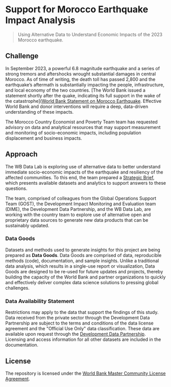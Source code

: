 # Support for Morocco Earthquake Impact Analysis

> Using Alternative Data to Understand Economic Impacts of the 2023 Morocco earthquake.

## Challenge

In September 2023, a powerful 6.8 magnitude earthquake and a series of strong tremors and aftershocks wrought substantial damages in central Morocco. As of time of writing, the death toll has passed 2,800 and the earthquake’s aftermath is substantially impacting the people, infrastructure, and local economy of the two countries. [The World Bank issued a statement shortly after the quake, indicating its full support in the wake of the catastrophe]([World Bank Statement on Morocco Earthquake](https://www.worldbank.org/en/news/statement/2023/09/09/statement-on-morocco-earthquake). Effective World Bank and donor interventions will require a deep, data-driven understanding of these impacts.

The Morocco Country Economist and Poverty Team team has requested advisory on data and analytical resources that may support measurement and monitoring of socio-economic impacts, including population displacement and business impacts.

## Approach

The WB Data Lab is exploring use of alternative data to better understand immediate socio-economic impacts of the earthquake and resiliency of the affected communities. To this end, the team prepared a [Strategic Brief](https://datapartnership.org/morocco-earthquake-impact/docs/morocco-earthquake-strategic-brief.html), which presents available datasets and analytics to support answers to these questions.

The team, comprised of colleagues from the Global Operations Support Team (GOST), the Development Impact Monitoring and Evaluation team (DIME), the Development Data Partnership, and the WB Data Lab, are working with the country team to explore use of alternative open and proprietary data sources to generate new data products that can be sustainably updated.

### Data Goods

Datasets and methods used to generate insights for this project are being prepared as **Data Goods**. Data Goods are comprised of data, reproducible methods (code), documentation, and sample insights. Unlike a traditional data analysis, which results in a single-use report or visualization, Data Goods are designed to be re-used for future updates and projects, thereby building the capacity of the World Bank and partner organizations to quickly and effectively deliver complex data science solutions to pressing global challenges.

### Data Availability Statement

Restrictions may apply to the data that support the findings of this study. Data received from the private sector through the Development Data Partnership are subject to the terms and conditions of the data license agreement and the "Official Use Only" data classification. These data are available upon request through the [Development Data Partnership](https://datapartnership.org). Licensing and access information for all other datasets are included in the documentation.

## License

The repository is licensed under the [World Bank Master Community License Agreement](LICENSE.md).
